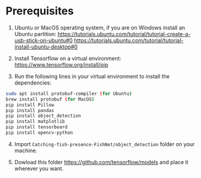 # Prerequisites

1. Ubuntu or MacOS operating system, if you are on Windows install an Ubuntu partition: 
https://tutorials.ubuntu.com/tutorial/tutorial-create-a-usb-stick-on-ubuntu#0 
https://tutorials.ubuntu.com/tutorial/tutorial-install-ubuntu-desktop#0

2. Install Tensorflow on a virtual environment: https://www.tensorflow.org/install/pip

3. Run the following lines in your virtual environment to install the dependencies:
``` bash
sudo apt install protobuf-compiler (for Ubuntu)
brew install protobuf (for MacOS)
pip install Pillow
pip install pandas
pip install object_detection
pip install matplotlib
pip install tensorboard
pip install opencv-python
```

4. Import `Catching-fish-presence-FishNet/object_detection` folder on your machine.

5. Dowload this folder https://github.com/tensorflow/models and place it wherever you want.
